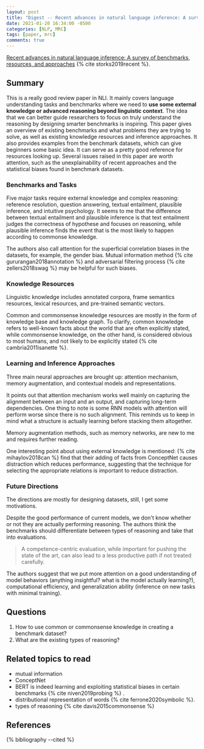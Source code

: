 ```yaml
---
layout: post
title: "Digest -- Recent advances in natural language inference: A survey of benchmarks, resources, and approaches"
date: 2021-01-20 16:34:00 -0500
categories: [NLP, MRC]
tags: [paper, mrc]
comments: true
---
```


[Recent advances in natural language inference: A survey of benchmarks, resources, and approaches](https://arxiv.org/abs/1904.01172)  {% cite storks2019recent %}.

## Summary
This is a really good review paper in NLI. It mainly covers language understanding tasks and benchmarks where we need to **use some external knowledge or advanced reasoning beyond linguistic context**. The idea that we can better guide researchers to focus on truly understand the reasoning by designing smarter benchmarks is inspiring. This paper gives an overview of existing benchmarks and what problems they are trying to solve, as well as existing knowledge resources and inference approaches. It also provides examples from the benchmark datasets, which can give beginners some basic idea. It can serve as a pretty good reference for resources looking up. Several issues raised in this paper are worth attention, such as the unexplainability of recent approaches and the statistical biases found in benchmark datasets.

### Benchmarks and Tasks
Five major tasks require external knowledge and complex reasoning: reference resolution, question answering, textual entailment, plausible inference, and intuitive psychology. It seems to me that the difference between textual entailment and plausible inference is that text entailment judges the correctness of hypothese and focuses on reasoning, while plausible inference finds the event that is the most likely to happen according to commonse knowledge. 

The authors also call attention for the superficial correlation biases in the datasets, for example, the gender bias. Mutual information method {% cite gururangan2018annotation %} and adversarial filtering process {% cite zellers2018swag %} may be helpful for such biases. 

### Knowledge Resources
Linguistic knowledge includes annotated corpora, frame semantics resources, lexical resources, and pre-trained semantic vectors.

Common and commonsense knowledge resources are mostly in the form of knowledge base and knowledge graph. To clarify, common knowledge refers to well-known facts about the world that are often explicitly stated, while commonsense knowledge, on the other hand, is considered obvious to most humans, and not likely to be explicitly stated {% cite cambria2011isanette %}.

### Learning and Inference Approaches
Three main neural approaches are brought up: attention mechanism, memory augmentation, and contextual models and representations. 

It points out that attention mechanism works well mainly on capturing the alignment between an input and an output, and capturing long-term dependencies. One thing to note is some RNN models with attention will perform worse since there is no such alignment. This reminds us to keep in mind what a structure is actually learning before stacking them altogether. 

Memory augmentation methods, such as memory networks, are new to me and requires further reading.

One interesting point about using external knowledge is mentioned: {% cite mihaylov2018can %} find that their adding of facts from ConceptNet causes distraction which reduces performance, suggesting that the technique for selecting the appropriate relations is important to reduce distraction. 

### Future Directions
The directions are mostly for designing datasets, still, I get some motivations.

Despite the good performance of current models, we don't know whether or not they are actually performing reasoning. The authors think the benchmarks should differentiate between types of reasoning and take that into evaluations. 

> A competence-centric evaluation, while important for pushing the state of the art, can also lead to a less productive path if not treated carefully.

The authors suggest that we put more attention on a good understanding of model behaviors (anything insightful? what is the model actually learning?), computational efficiency, and generalization ability (inference on new tasks with minimal training). 

## Questions
1. How to use common or commonsense knowledge in creating a benchmark dataset?
2. What are the existing types of reasoning?

## Related topics to read
- mutual information
- ConceptNet
- BERT is indeed learning and exploiting statistical biases in certain benchmarks {% cite niven2019probing %} .
- distributional representation of words {% cite ferrone2020symbolic %}.
- types of reasoning {% cite davis2015commonsense %}


## References

<!-- {% cite  %} -->

{% bibliography --cited %}
